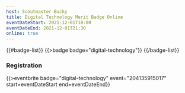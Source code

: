 ```yaml
---
host: Scoutmaster Bucky
title: Digital Technology Merit Badge Online
eventDateStart: 2021-12-01T18:00
eventDateEnd: 2021-12-01T21:30
online: true
---
```


{{#badge-list}}
{{>badge badge="digital-technology"}}
{{/badge-list}}

### Registration

{{>eventbrite badge="digital-technology" event="204135915017" start=eventDateStart end=eventDateEnd}}
